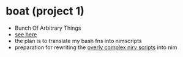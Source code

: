 # boat (project 1)

- Bunch Of Arbitrary Things
- [see here](https://github.com/noahehall/theBookOfNoah/tree/master/linux/bash_cli_fns)
- the plan is to translate my bash fns into nimscripts
- preparation for rewriting the [overly complex nirv scripts](https://github.com/nirv-ai/docs/blob/main/scripts/README.md) into nim
